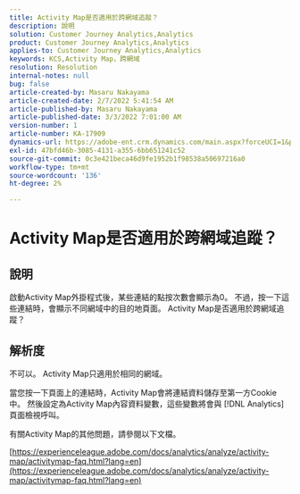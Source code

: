```yaml
---
title: Activity Map是否適用於跨網域追蹤？
description: 說明
solution: Customer Journey Analytics,Analytics
product: Customer Journey Analytics,Analytics
applies-to: Customer Journey Analytics,Analytics
keywords: KCS,Activity Map，跨網域
resolution: Resolution
internal-notes: null
bug: false
article-created-by: Masaru Nakayama
article-created-date: 2/7/2022 5:41:54 AM
article-published-by: Masaru Nakayama
article-published-date: 3/3/2022 7:01:00 AM
version-number: 1
article-number: KA-17909
dynamics-url: https://adobe-ent.crm.dynamics.com/main.aspx?forceUCI=1&pagetype=entityrecord&etn=knowledgearticle&id=a7d676a3-d887-ec11-93b0-002248083412
exl-id: 47bfd46b-3085-4131-a355-6bb651241c52
source-git-commit: 0c3e421beca46d9fe1952b1f98538a50697216a0
workflow-type: tm+mt
source-wordcount: '136'
ht-degree: 2%

---
```


# Activity Map是否適用於跨網域追蹤？

## 說明

啟動Activity Map外掛程式後，某些連結的點按次數會顯示為0。 不過，按一下這些連結時，會顯示不同網域中的目的地頁面。 Activity Map是否適用於跨網域追蹤？

## 解析度


不可以。 Activity Map只適用於相同的網域。

當您按一下頁面上的連結時，Activity Map會將連結資料儲存至第一方Cookie中。 然後設定為Activity Map內容資料變數，這些變數將會與 [!DNL Analytics] 頁面檢視呼叫。

有關Activity Map的其他問題，請參閱以下文檔。

[https://experienceleague.adobe.com/docs/analytics/analyze/activity-map/activitymap-faq.html?lang=en](https://experienceleague.adobe.com/docs/analytics/analyze/activity-map/activitymap-faq.html?lang=en)
